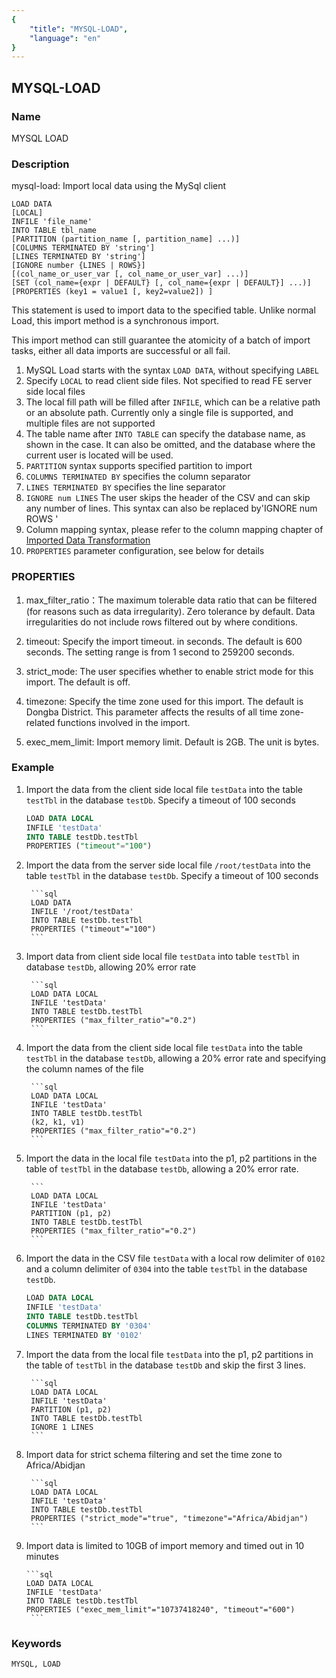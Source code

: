 ```yaml
---
{
    "title": "MYSQL-LOAD",
    "language": "en"
}
---
```


<!--
Licensed to the Apache Software Foundation (ASF) under one
or more contributor license agreements.  See the NOTICE file
distributed with this work for additional information
regarding copyright ownership.  The ASF licenses this file
to you under the Apache License, Version 2.0 (the
"License"); you may not use this file except in compliance
with the License.  You may obtain a copy of the License at

  http://www.apache.org/licenses/LICENSE-2.0

Unless required by applicable law or agreed to in writing,
software distributed under the License is distributed on an
"AS IS" BASIS, WITHOUT WARRANTIES OR CONDITIONS OF ANY
KIND, either express or implied.  See the License for the
specific language governing permissions and limitations
under the License.
-->
<version since="dev"></version>

## MYSQL-LOAD

### Name

MYSQL LOAD

### Description

mysql-load: Import local data using the MySql client

```
LOAD DATA
[LOCAL]
INFILE 'file_name'
INTO TABLE tbl_name
[PARTITION (partition_name [, partition_name] ...)]
[COLUMNS TERMINATED BY 'string']
[LINES TERMINATED BY 'string']
[IGNORE number {LINES | ROWS}]
[(col_name_or_user_var [, col_name_or_user_var] ...)]
[SET (col_name={expr | DEFAULT} [, col_name={expr | DEFAULT}] ...)]
[PROPERTIES (key1 = value1 [, key2=value2]) ]
```

This statement is used to import data to the specified table. Unlike normal Load, this import method is a synchronous import.

This import method can still guarantee the atomicity of a batch of import tasks, either all data imports are successful or all fail.

1. MySQL Load starts with the syntax `LOAD DATA`, without specifying `LABEL`
2. Specify  `LOCAL` to read client side files. Not specified to read FE server side local files
3. The local fill path will be filled after `INFILE`, which can be a relative path or an absolute path. Currently only a single file is supported, and multiple files are not supported
4. The table name after `INTO TABLE` can specify the database name, as shown in the case. It can also be omitted, and the database where the current user is located will be used.
5. `PARTITION` syntax supports specified partition to import
6. `COLUMNS TERMINATED BY` specifies the column separator
7. `LINES TERMINATED BY` specifies the line separator
8. `IGNORE num LINES` The user skips the header of the CSV and can skip any number of lines. This syntax can also be replaced by'IGNORE num ROWS '
9. Column mapping syntax, please refer to the column mapping chapter of [Imported Data Transformation](../../../data-operate/import/import-way/mysql-load-manual.md)
10. `PROPERTIES` parameter configuration, see below for details

### PROPERTIES

1. max_filter_ratio：The maximum tolerable data ratio that can be filtered (for reasons such as data irregularity). Zero tolerance by default. Data irregularities do not include rows filtered out by where conditions.

2. timeout: Specify the import timeout. in seconds. The default is 600 seconds. The setting range is from 1 second to 259200 seconds.

3. strict_mode: The user specifies whether to enable strict mode for this import. The default is off.

4. timezone: Specify the time zone used for this import. The default is Dongba District. This parameter affects the results of all time zone-related functions involved in the import.

5. exec_mem_limit: Import memory limit. Default is 2GB. The unit is bytes.

### Example

1. Import the data from the client side local file `testData` into the table `testTbl` in the database `testDb`. Specify a timeout of 100 seconds

    ```sql
    LOAD DATA LOCAL
    INFILE 'testData'
    INTO TABLE testDb.testTbl
    PROPERTIES ("timeout"="100")
    ```

2. Import the data from the server side local file `/root/testData` into the table `testTbl` in the database `testDb`. Specify a timeout of 100 seconds

        ```sql
        LOAD DATA
        INFILE '/root/testData'
        INTO TABLE testDb.testTbl
        PROPERTIES ("timeout"="100")
        ```

3. Import data from client side local file `testData` into table `testTbl` in database `testDb`, allowing 20% error rate

        ```sql
        LOAD DATA LOCAL
        INFILE 'testData'
        INTO TABLE testDb.testTbl
        PROPERTIES ("max_filter_ratio"="0.2")
        ```

4. Import the data from the client side local file `testData` into the table `testTbl` in the database `testDb`, allowing a 20% error rate and specifying the column names of the file

        ```sql
        LOAD DATA LOCAL
        INFILE 'testData'
        INTO TABLE testDb.testTbl
        (k2, k1, v1)
        PROPERTIES ("max_filter_ratio"="0.2")
        ```

5. Import the data in the local file `testData` into the p1, p2 partitions in the table of `testTbl` in the database `testDb`, allowing a 20% error rate.

        ```
        LOAD DATA LOCAL
        INFILE 'testData'
        PARTITION (p1, p2)
        INTO TABLE testDb.testTbl
        PROPERTIES ("max_filter_ratio"="0.2")
        ```

6. Import the data in the CSV file `testData` with a local row delimiter of `0102` and a column delimiter of `0304` into the table `testTbl` in the database `testDb`.

    ```sql
    LOAD DATA LOCAL
    INFILE 'testData'
    INTO TABLE testDb.testTbl
    COLUMNS TERMINATED BY '0304'
    LINES TERMINATED BY '0102'
    ```

7. Import the data from the local file `testData` into the p1, p2 partitions in the table of `testTbl` in the database `testDb` and skip the first 3 lines.

        ```sql
        LOAD DATA LOCAL
        INFILE 'testData'
        PARTITION (p1, p2)
        INTO TABLE testDb.testTbl
        IGNORE 1 LINES
        ```

8. Import data for strict schema filtering and set the time zone to Africa/Abidjan

        ```sql
        LOAD DATA LOCAL
        INFILE 'testData'
        INTO TABLE testDb.testTbl
        PROPERTIES ("strict_mode"="true", "timezone"="Africa/Abidjan")
        ```

9. Import data is limited to 10GB of import memory and timed out in 10 minutes

       ```sql
       LOAD DATA LOCAL
       INFILE 'testData'
       INTO TABLE testDb.testTbl
       PROPERTIES ("exec_mem_limit"="10737418240", "timeout"="600")
        ```

### Keywords

    MYSQL, LOAD
